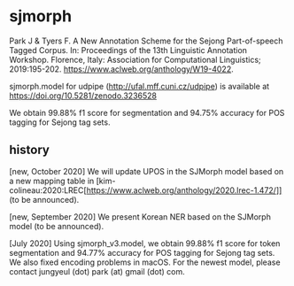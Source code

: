 # sjmorph

Park J & Tyers F. A New Annotation Scheme for the Sejong Part-of-speech Tagged Corpus. In: Proceedings of the 13th Linguistic Annotation Workshop. Florence, Italy: Association for Computational Linguistics; 2019:195-202. https://www.aclweb.org/anthology/W19-4022.

sjmorph.model for udpipe (http://ufal.mff.cuni.cz/udpipe) is available at https://doi.org/10.5281/zenodo.3236528

We obtain 99.88% f1 score for segmentation and 94.75% accuracy for POS tagging for Sejong tag sets.


## history
[new, October 2020] We will update UPOS in the SJMorph model based on a new mapping table in [kim-colineau:2020:LREC[https://www.aclweb.org/anthology/2020.lrec-1.472/]] (to be announced). 

[new, September 2020] We present Korean NER based on the SJMorph model (to be announced). 

[July 2020] Using sjmorph_v3.model, we obtain 99.88% f1 score for token segmentation and 94.77% accuracy for POS tagging for Sejong tag sets. We also fixed encoding problems in macOS. For the newest model, please contact jungyeul (dot) park (at) gmail (dot) com. 


